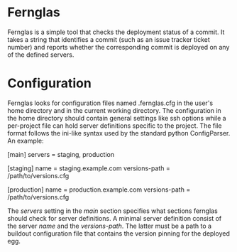 Fernglas
========

Fernglas is a simple tool that checks the deployment status of a commit. It takes a string that identifies a commit (such as an issue tracker ticket number) and reports whether the corresponding commit is deployed on any of the defined servers.

Configuration
=============

Fernglas looks for configuration files named .fernglas.cfg in the user's home directory and in the current working directory. The configuration in the home directory should contain general settings like ssh options while a per-project file can hold server definitions specific to the project. The file format follows the ini-like syntax used by the standard python ConfigParser. An example:

[main]
servers = staging, production

[staging]
name = staging.example.com
versions-path = /path/to/versions.cfg

[production]
name = production.example.com
versions-path = /path/to/versions.cfg

The *servers* setting in the *main* section specifies what sections fernglas should check for server definitions. A minimal server definition consist of the server *name* and the *versions-path*. The latter must be a path to a buildout configuration file that contains the version pinning for the deployed egg.
